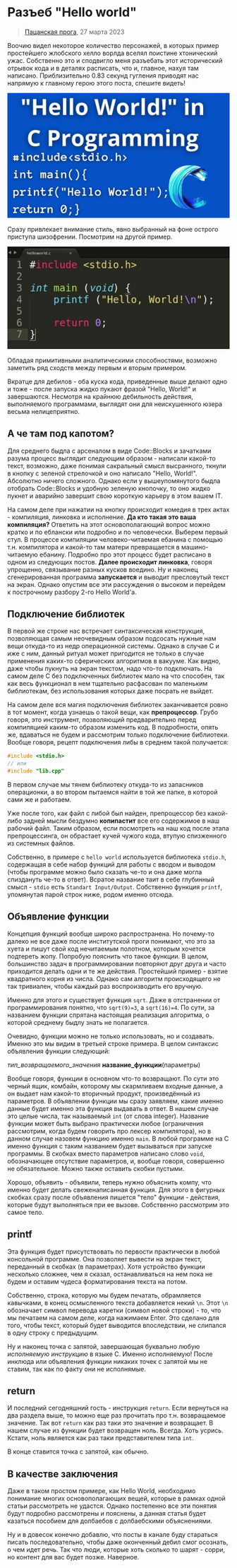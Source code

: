 # Разъеб "Hello world"
> [Пацанская прога](https://t.me/+osWqEEfNA5Y2ZWYy), 27 марта 2023 

Воочию видел некоторое количество персонажей, в которых пример простейшего жлобского хелло ворлда
вселял поистине хтонический ужас. Собственно это и сподвигло меня разъебать этот исторический
отрывок кода и в деталях расписать, что и, главное, нахуя там написано. Приблизительно 0.83 секунд
гугления приводят нас напрямую к главному герою этого поста, спешите видеть!

![Хуле ты тут слушаешь? Давай пиздуй читай нормально](pictures/hello_world_1.jpg "Собственно, поциент")

Сразу привлекает внимание стиль, явно выбранный на фоне острого приступа шизофрении. Посмотрим на
другой пример. 

![Sample text](pictures/hello_world_2.jpg "Тоже сабж")

Обладая примитивными аналитическими способностями, возможно заметить ряд сходств между первым и
вторым примером.

Вкратце для дебилов - оба куска кода, приведенные выше делают одно и тоже - после запуска жидко
пукают фразой "Hello, World!" и завершаются. Несмотря на крайнюю дебильность действия, выполняемого
программами, выглядят они для неискушенного юзера весьма нелицеприятно.

## А че там под капотом?

Для среднего быдла с арсеналом в виде Code::Blocks и зачатками разума процесс выглядит следующим
образом - написали какой-то текст, возможно, даже понимая сакральный смысл высранного, ткнули в
кнопку с зеленой стрелочкой и оно написало "Hello, World!". Абсолютно ничего сложного. Однако если
у вышеупомянутого быдла отобрать Code::Blocks и удобную зеленую кнопочку, то оно жидко пукнет и
аварийно завершит свою короткую карьеру в этом вашем IT.

На самом деле при нажатии на кнопку происходит комедия в трех актах - компиляция, линковка и
исполнение. __Да кто такая это ваша компиляция?__ Ответить на этот основополагающий вопрос можно
кратко и по еблански или подробно и по человечески. Выберем первый стул. В процессе компиляции
человеко-читаемая ебанина с помощью т.н. компилятора и какой-то там матери превращается в
машино-читаемую ебанину. Подробно про этот процесс будет расписано в одном из следующих постов.
__Далее происходит линковка__, говоря упрощенно, связывание разных кусков воедино. Ну и наконец
сгенерированная программа __запускается__ и выводит пресловутый текст на экран. Однако опустим все
эти рассуждения о высоком и перейдем к построчному разбору 2-го Hello World'а.

## Подключение библиотек

В первой же строке нас встречает синтаксическая конструкция, позволяющая самым неочевидным образом
подсосать нужные нам вещи откуда-то из недр операционной системы. Однако в случае C и иже с ним,
данный ритуал может пригодится не только в случае применения каких-то сферических алгоритмов в
вакууме. Как видно, даже чтобы пукнуть на экран текстом, надо что-то подключать. На самом деле C
без подключенных библиотек мало на что способен, так как весь функционал в нем тщательно расфасован
по маленьким библиотекам, без использования которых даже посрать не выйдет.

На самом деле вся магия подключения библиотек заканчивается ровно в тот момент, когда узнаешь о
такой вещи, как __препроцессор__. Грубо говоря, это инструмент, позволяющий предварительно перед
компиляцией каким-то образом изменить код. В подробности, опять же, вдаваться не будем и рассмотрим
только подключение библиотеки. Вообще говоря, рецепт подключения либы в среднем такой получается:

```c
#include <stdio.h> 
// или 
#include "lib.cpp"
```

В первом случае мы тянем библиотеку откуда-то из запасников операционки, а во втором пытаемся найти
в той же папке, в которой сами же и работаем. 

Уже после того, как файл с либой был найден, препроцессор без какой-либо задней мысли бездумно
__копипастит__ все его содержимое в наш рабочий файл. Таким образом, если посмотреть на наш код после
этапа препроцессинга, он обрастает кучей чужого кода, втупую спизженного из системных файлов.

Собственно, в примере с `hello world` используется библиотека `stdio.h`, содержащая в себе набор
функций для работы с вводом и выводом (чтобы программе можно было сказать че-то и она даже могла
спиздануть че-то в ответ). Всратое название таит в себе глубинный смысл - `stdio` есть `Standart Input/Output`.
Собственно функция `printf`, упомянутая парой строк ниже, родом именно отсюда.

## Объявление функции

Концепция функций вообще широко распространена. Но почему-то далеко не все даже после институтской
проги понимают, что это за хуета и пишут свой код нечитаемым полотном, которым хочется подтереть жопу.
Попробую пояснить что такое функции. В целом, большинство задач в программировании повторяют друг друга
и часто приходится делать одни и те же действия. Простейший пример - взятие квадратного корня из числа.
Однако сам алгоритм происходящего не так тривиален, чтобы каждый раз воспроизводить его вручную.

Именно для этого и существует функция `sqrt`. Даже в отстранении от программирования понятно, что
`sqrt(9)=3`, а `sqrt(16)=4`. По сути, за названием функции спрятана настоящая реализация алгоритма,
о которой среднему быдлу знать не полагается.

Очевидно, функции можно не только использовать, но и создавать. Именно это мы видим в третьей строке
примера. В целом синтаксис объявления функции следующий:

_тип_возвращаемого_значения_ __название_функции__(параметры) 

Вообще говоря, функции в основном что-то возвращают. По сути это черный ящик, комбайн, которому мы
скармливаем входные данные, а он выдает нам какой-то вторичный продукт, произведённый из параметров. В
объявлении функции мы сразу заявляем, какие именно данные будет именно эта функция выдавать в ответ. В
нашем случае это целые числа, так называемый `int` (от слова integer). Название функции может быть выбрано
практически любое (ограничения рассмотрим, когда будем говорить про лексер компилятора), но в данном
случае назовем функцию именно `main`. В любой программе на C именно функция с таким названием будет
вызываться при запуске программы. В скобках вместо параметров написано слово `void`, обозначающее
отсутствие параметров, и, вообще говоря, совершенно не обязательное. Можно также оставить скобки пустыми.

Хорошо, объявить - объявили, теперь нужно объяснить компу, что именно будет делать свеженаписанная
функция. Для этого в фигурных скобках сразу после объявления пишется "тело" функции - действия, которые
будут выполняться при ее вызове. Собственно рассмотрим это самое тело.

## printf

Эта функция будет присутствовать по первости практически в любой консольной программе. Она позволяет
вывести на экран текст, переданный в скобках (в параметрах). Хотя устройство функции несколько сложнее,
чем я сказал, останавливаться на нем пока не будем и оставим чудеса форматирования текста на потом.

Собственно, строка, которую мы будем печатать, обрамляется кавычками, в конец осмысленного текста
добавляется некий `\n`. Этот `\n` обозначает символ перевода каретки (символ новой строки) - то, что мы
печатаем на самом деле, когда нажимаем Enter. Это сделано для того, чтобы текст, который будет выводится
впоследствии, не слипался в одну строку с предыдущим.

Ну и наконец точка с запятой, завершающая буквально любую _исполняемую инструкцию_ в языке C. Именно
исполняемую! После инклюда или объявления функции никаких точек с запятой мы не ставим, так как по факту
они не исполнямые. 

## return

И последний сегодняшний гость - инструкция `return`. Если вернуться на два раздела выше, то можно еще
раз прочитать про т.н. возвращаемое значение. Так вот `return` как раз таки это значение и возвращает. В
нашем случае из функции будет возвращен ноль. Всегда. Хоть усрись. Кстати, ноль является как раз таки
представителем типа `int`.

В конце ставится точка с запятой, как обычно.

## В качестве заключения 

Даже в таком простом примере, как Hello World, необходимо понимание многих основополагающих вещей,
которые в рамках одной статьи рассмотреть не удастся. Однако постепенно все эти понятия будут подробно
рассмотрены и пояснены, а данная статья будет казаться пособием для долбаебов с долбаебскими объяснениями.

Ну и в довесок конечно добавлю, что посты в канале буду стараться писать последовательно, чтобы даже
оконченный дебил смог осознать, о чем идет речь. Так что люди, которые хоть сколько то шарят - сорри,
но контент для вас будет позже. Наверное.
